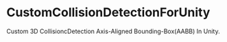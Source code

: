 # CustomCollisionDetectionForUnity
Custom 3D CollisioncDetection Axis-Aligned Bounding-Box(AABB) In Unity.
